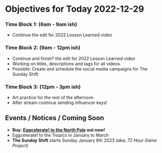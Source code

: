 # Objectives for Today 2022-12-29

### Time Block 1: (6am - 9am ish)
- Continue the edit for 2022 Lesson Learned video

### Time Block 2: (9am - 12pm ish)
- Continue and finish? the edit for 2022 Lesson Learned video
- Working on titles, descriptions and tags for all videos.
- Possible: Create and schedule the social media campaigns for The Sunday Shift

### Time Block 3: (12pm - 3pm ish)
- Art practice for the rest of the afternoon
- After stream continue sending influencer keys!

## Events / Notices / Coming Soon

- **Buy: [Eggcelerate! to the North Pole](https://store.steampowered.com/app/2216320/Eggcelerate_to_the_North_Pole/) out now!**
- Eggcelerate! to the Tropics in January to March
- **The Sunday Shift** starts Sunday January 8th 2023 _(aka; 72 Hour Game Project)_
